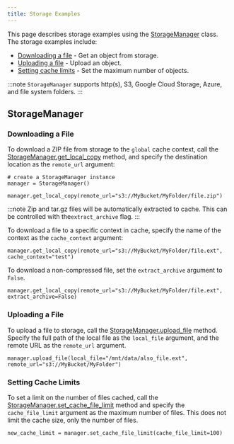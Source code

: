 ```yaml
---
title: Storage Examples
---
```


This page describes storage examples using the [StorageManager](../../references/sdk/storage.md) 
class. The storage examples include:

* [Downloading a file](#downloading-a-file) - Get an object from storage.
* [Uploading a file](#uploading-a-file) - Upload an object.
* [Setting cache limits](#setting-cache-limits) - Set the maximum number of objects.

:::note 
`StorageManager` supports http(s), S3, Google Cloud Storage, Azure, and file system folders.
:::

## StorageManager


### Downloading a File

To download a ZIP file from storage to the `global` cache context, call the [StorageManager.get_local_copy](../../references/sdk/storage.md#storagemanagerget_local_copy) 
method, and specify the destination location as the `remote_url` argument:

    # create a StorageManager instance
    manager = StorageManager()
    
    manager.get_local_copy(remote_url="s3://MyBucket/MyFolder/file.zip")

:::note
Zip and tar.gz files will be automatically extracted to cache. This can be controlled with the`extract_archive` flag.
:::

To download a file to a specific context in cache, specify the name of the context as the `cache_context` argument:

    manager.get_local_copy(remote_url="s3://MyBucket/MyFolder/file.ext", cache_context="test")

To download a non-compressed file, set the `extract_archive` argument to `False`. 

    manager.get_local_copy(remote_url="s3://MyBucket/MyFolder/file.ext", extract_archive=False)


### Uploading a File

To upload a file to storage, call the [StorageManager.upload_file](../../references/sdk/storage.md#storagemanagerupload_file) 
method. Specify the full path of the local file as the `local_file` argument, and the remote URL as the `remote_url` 
argument.

    manager.upload_file(local_file="/mnt/data/also_file.ext", remote_url="s3://MyBucket/MyFolder")


### Setting Cache Limits

To set a limit on the number of files cached, call the [StorageManager.set_cache_file_limit](../../references/sdk/storage.md#storagemanagerset_cache_file_limit) 
method and specify the `cache_file_limit` argument as the maximum number of files. This does not limit the cache size, 
only the number of files.

    new_cache_limit = manager.set_cache_file_limit(cache_file_limit=100)